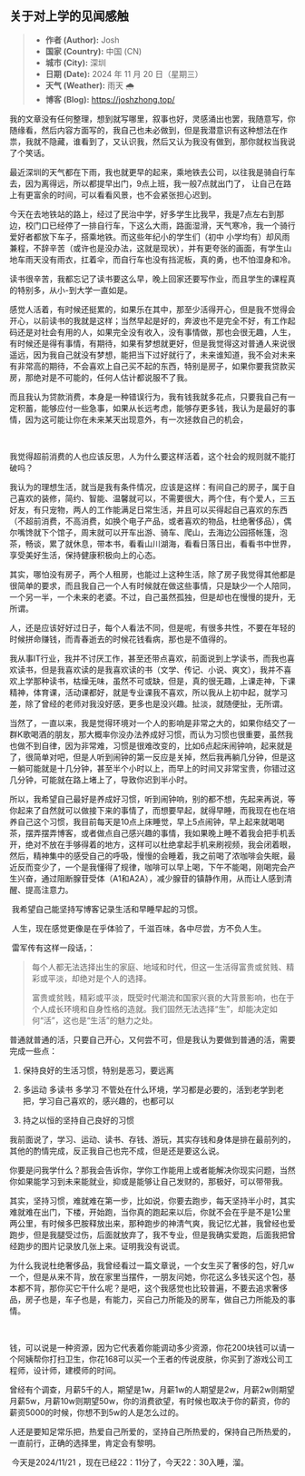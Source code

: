## 关于对上学的见闻感触

> - **作者 (Author):** Josh
> - **国家 (Country):** 中国 (CN)
> - **城市 (City):** 深圳
> - **日期 (Date):** 2024 年 11 月 20 日（星期三）
> - **天气 (Weather):** 雨天 🌧️
> - **博客 (Blog):** https://joshzhong.top/



我的文章没有任何整理，想到就写哪里，叙事也好，灵感涌出也罢，我随意写，你随缘看，然后内容方面写的，我自己也未必做到，但是我潜意识有这种想法在作祟，我就不隐藏，谁看到了，又认识我，然后又认为我没有做到，那你就权当我说了个笑话。



​	最近深圳的天气都在下雨，我也就更早的起来，乘地铁去公司，以往我是骑自行车去，因为离得远，所以都提早出门，9点上班，我一般7点就出门了， 让自己在路上有更富余的时间，可以看看风景，也不会紧张担心迟到。



​	今天在去地铁站的路上，经过了民治中学，好多学生比我早，我是7点左右到那边，校门口已经停了一排自行车，下这么大雨，路面湿滑，天气寒冷，我一个骑行爱好者都放下车子，搭乘地铁。而这些年纪小的学生们（初中 小学均有）却风雨兼程，不辞辛苦（或许也是没办法，这就是现状），并有更夸张的画面，有学生山地车雨天没有雨衣，扛着伞，而自行车也没有挡泥板，真的勇，也不怕湿身和冷。



​	读书很辛苦，我都忘记了读书要这么早，晚上回家还要写作业，而且学生的课程真的特别多，从小-到大学一直如是。



​	感觉人活着，有时候还挺累的，如果乐在其中，那至少活得开心，但是我不觉得会开心，以前读书的我就是这样；当然早起是好的，奔波也不是完全不好，有工作起码还是对社会有用的人，如果完全没有收入，没有事情做，那也会很无趣，人生，有时候还是得有事情，有期待，如果有梦想就更好，但是我觉得这对普通人来说很遥远，因为我自己就没有梦想，能把当下过好就行了，未来谁知道，我不会对未来有非常高的期待，不会喜欢上自己买不起的东西，特别是房子，如果你要我贷款买房，那绝对是不可能的，任何人估计都说服不了我。



​	而且我认为贷款消费，本身是一种错误行为，我有钱我就多花点，只要我自己有一定积蓄，能够应付一些急事，如果从长远考虑，能够存更多钱，我认为是最好的事情，因为这可能让你在未来某天出现意外，有一次拯救自己的机会，

​	

​	我觉得超前消费的人也应该反思，人为什么要这样活着，这个社会的规则就不能打破吗？ 

​	我认为的理想生活，就当是我有条件情况，应该是这样：有间自己的房子，属于自己喜欢的装修，简约、智能、温馨就可以，不需要很大，两个住，有个爱人，三五好友，有只宠物，两人的工作能满足日常生活，并且可以买得起自己喜欢的东西（不超前消费，不高消费，如换个电子产品，或者喜欢的物品，杜绝奢侈品），偶尔嘴馋就下个馆子，周末就可以开车出游、骑车、爬山，去海边公园搭帐篷，泡茶，畅谈，累了就休息，带本书，看看山川湖海，看看日落日出，看看书中世界，享受美好生活，保持健康积极向上的心态。



​	其实，哪怕没有房子，两个人租房，也能过上这种生活，除了房子我觉得其他都是很简单的要求，而且我自己一个人有时候就在做这些事情，只是缺少一个人陪同，一个另一半，一个未来的老婆。不过，自己虽然孤独，但是却也在慢慢的提升，无所谓。



​	人，还是应该好好过日子，每个人看法不同，但是呢，有很多共性，不要在年轻的时候拼命赚钱，而青春逝去的时候花钱看病，那也是不值得的。



​	我从事IT行业，我并不讨厌工作，甚至还带点喜欢，前面说到上学读书，而我也喜欢读书，但是我喜欢读的是我喜欢读的书（文学、传记、小说、爽文），我并不喜欢上学那种读书，枯燥无味，虽然不可或缺，但是，真的很无趣，上课走神，下课精神，体育课，活动课都好，就是专业课我不喜欢，所以我从上初中起，就学习差，除了曾经的老师对我没好感，更多也是没兴趣。扯淡，就随便扯，无所谓。



​	当然了，一直以来，我是觉得环境对一个人的影响是非常之大的，如果你结交了一群K歌喝酒的朋友，那大概率你没办法养成好习惯，而认为习惯也很重要，虽然我也做不到自律，因为非常难，习惯是很难改变的，比如6点起床闹钟响，起来就是了，很简单对吧，但是人听到闹钟的第一反应是关掉，然后我再躺几分钟，但是这一躺可能就是十几分钟，甚至半个小时以上，而早上的时间又非常宝贵，你错过这几分钟，可能就在路上堵上了，导致你迟到半小时。



​	所以，我希望自己最好是养成好习惯，听到闹钟响，别的都不想，先起来再说，等你起来了自然就可以做接下来的事情了，而想要早起，就得早睡，而我现在也在培养自己这个习惯，我目前每天是10点上床睡觉，早上5点闹钟，早上起来就喝喝茶，摆弄摆弄博客，或者做点自己感兴趣的事情，我如果晚上睡不着我会把手机丢开，绝对不放在手够得着的地方，这样可以杜绝拿起手机来刷视频，我会闭着眼，然后，精神集中的感受自己的呼吸，慢慢的会睡着，我之前喝了浓咖啡会失眠，最近反而变少了，一个是我懂得了规律，咖啡可以早上喝，下午不能喝，刚喝完会产生兴奋，通过阻断腺苷受体（A1和A2A），减少腺苷的镇静作用，从而让人感到清醒、提高注意力。



​	我希望自己能坚持写博客记录生活和早睡早起的习惯。



​	人生，现在感觉更像是在乎体验了，千滋百味，各中尽尝，方不负人生。



​	雷军传有这样一段话，：

>每个人都无法选择出生的家庭、地域和时代，但这一生活得富贵或贫贱、精彩或平淡，却绝对是个人的选择。
>
>
>
>富贵或贫贱，精彩或平淡，既受时代潮流和国家兴衰的大背景影响，也在于个人成长环境和自身性格的造就。我们固然无法选择“生”，却能决定如何“活”，这也是“生活”的魅力之处。



​	普通就普通的活，只要自己开心，又何尝不可，但是我认为要做到普通的活，需要完成一些点：

1. 保持良好的生活习惯，特别是恶习，要远离

2. 多运动 多读书 多学习 不管处在什么环境，学习都是必要的，活到老学到老把，学习自己喜欢的，感兴趣的，也都可以

3. 持之以恒的坚持自己良好的习惯



我前面说了，学习、运动、读书、存钱、游玩，其实存钱和身体是排在最前列的，其他的酌情完成，反正我自己也完不成，但是还是要这么说。



你要是问我学什么？那我会告诉你，学你工作能用上或者能解决你现实问题，当然你如果能学习到未来能就业，抑或是能够让自己发财的，那极好，可以带带我。



其实，坚持习惯，难就难在第一步，比如说，你要去跑步，每天坚持半小时，其实难就难在出门，下楼，开始跑，当你真的跑起来以后，你就不会在乎是不是1公里 两公里，有时候多巴胺释放出来，那种跑步的神清气爽，我记忆尤甚，我曾经也爱跑步，但是我腿受过伤，后面就放弃了，我不专业，但是我确实爱跑，后面我把曾经跑步的图片记录放几张上来。证明我没有说谎。



​	为什么我说杜绝奢侈品，我曾经看过一篇文章说，一个女生买了奢侈的包，好几w一个，但是从来不背，放在家里当摆件，一朋友问她，你花这么多钱买这个包，基本都不背，那你买它干什么呢？是吧，这个我感觉也比较普遍，不要去追求奢侈品，房子也是，车子也是，有能力，买自己力所能及的房车，做自己力所能及的事情。

​	

​	钱，可以说是一种资源，因为它代表着你能调动多少资源，你花200块钱可以请一个阿姨帮你打扫卫生，你花168可以买一个王者的传说皮肤，你买到了游戏公司工程师，设计师，建模师的时间。

​	曾经有个调查，月薪5千的人，期望是1w，月薪1w的人期望是2w，月薪2w则期望月薪5w，月薪10w则期望50w，你的消费欲望，有时候也取决于你的薪资，你的薪资5000的时候，你想不到5w的人是怎么过的。



​	人还是要知足常乐把，热爱自己所爱的，坚持自己所热爱的，保持自己所热爱的，一直前行，正确的选择里，肯定会有黎明。



​	今天是2024/11/21 ，现在已经22：11分了，今天22：30入睡，溜。



​	

